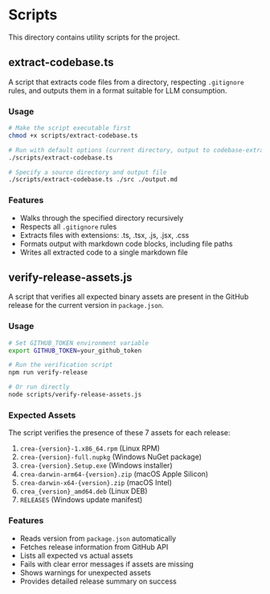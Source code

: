 # Scripts

This directory contains utility scripts for the project.

## extract-codebase.ts

A script that extracts code files from a directory, respecting `.gitignore` rules, and outputs them in a format suitable for LLM consumption.

### Usage

```bash
# Make the script executable first
chmod +x scripts/extract-codebase.ts

# Run with default options (current directory, output to codebase-extract.md)
./scripts/extract-codebase.ts

# Specify a source directory and output file
./scripts/extract-codebase.ts ./src ./output.md
```

### Features

- Walks through the specified directory recursively
- Respects all `.gitignore` rules
- Extracts files with extensions: .ts, .tsx, .js, .jsx, .css
- Formats output with markdown code blocks, including file paths
- Writes all extracted code to a single markdown file

## verify-release-assets.js

A script that verifies all expected binary assets are present in the GitHub release for the current version in `package.json`.

### Usage

```bash
# Set GITHUB_TOKEN environment variable
export GITHUB_TOKEN=your_github_token

# Run the verification script
npm run verify-release

# Or run directly
node scripts/verify-release-assets.js
```

### Expected Assets

The script verifies the presence of these 7 assets for each release:

1. `crea-{version}-1.x86_64.rpm` (Linux RPM)
2. `crea-{version}-full.nupkg` (Windows NuGet package)
3. `crea-{version}.Setup.exe` (Windows installer)
4. `crea-darwin-arm64-{version}.zip` (macOS Apple Silicon)
5. `crea-darwin-x64-{version}.zip` (macOS Intel)
6. `crea_{version}_amd64.deb` (Linux DEB)
7. `RELEASES` (Windows update manifest)

### Features

- Reads version from `package.json` automatically
- Fetches release information from GitHub API
- Lists all expected vs actual assets
- Fails with clear error messages if assets are missing
- Shows warnings for unexpected assets
- Provides detailed release summary on success

